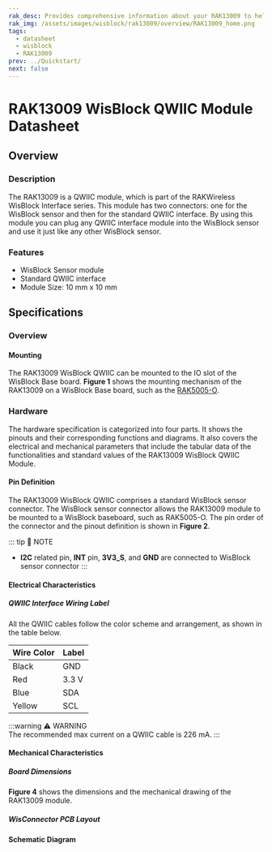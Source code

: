 ```yaml
---
rak_desc: Provides comprehensive information about your RAK13009 to help you use it. This information includes technical specifications, characteristics, and requirements, and it also discusses the device components.
rak_img: /assets/images/wisblock/rak13009/overview/RAK13009_home.png
tags:
  - datasheet
  - wisblock
  - RAK13009
prev: ../Quickstart/
next: false
---
```


# RAK13009 WisBlock QWIIC Module Datasheet

## Overview

### Description

The RAK13009 is a QWIIC module, which is part of the RAKWireless WisBlock Interface series. This module has two connectors: one for the WisBlock sensor and then for the standard QWIIC interface. By using this module you can plug any QWIIC interface module into the WisBlock sensor and use it just like any other WisBlock sensor.


### Features

 - WisBlock Sensor module
 - Standard QWIIC interface
 - Module Size: 10&nbsp;mm x 10&nbsp;mm

## Specifications

### Overview 

#### Mounting

The RAK13009 WisBlock QWIIC can be mounted to the IO slot of the WisBlock Base board. **Figure 1** shows the mounting mechanism of the RAK13009 on a WisBlock Base board, such as the [RAK5005-O](https://store.rakwireless.com/products/rak5005-o-base-board).

<rk-img
  src="/assets/images/wisblock/rak13009/datasheet/mounting.png"
  width="60%"
  caption="RAK13009 WisBlock QWIIC mounting"
/>


### Hardware

The hardware specification is categorized into four parts. It shows the pinouts and their corresponding functions and diagrams. It also covers the electrical and mechanical parameters that include the tabular data of the functionalities and standard values of the RAK13009 WisBlock QWIIC Module.

#### Pin Definition

The RAK13009 WisBlock QWIIC comprises a standard WisBlock sensor connector. The WisBlock sensor connector allows the RAK13009 module to be mounted to a WisBlock baseboard, such as RAK5005-O. The pin order of the connector and the pinout definition is shown in **Figure 2**.

::: tip 📝 NOTE
- **I2C** related pin, **INT** pin, **3V3_S**, and **GND** are connected to WisBlock sensor connector
:::

 <rk-img
  src="/assets/images/wisblock/rak13009/datasheet/rak13009_pinout.svg"
  width="60%"
  caption="RAK13009 WisBlock QWIIC pinout"
/>

#### Electrical Characteristics

##### QWIIC Interface Wiring Label

<rk-img
  src="/assets/images/wisblock/rak13009/datasheet/qwicc-cable.png"
  width="70%"
  caption="QWIIC cable"
/>

All the QWIIC cables follow the color scheme and arrangement, as shown in the table below.

| Wire Color | Label      |
| ---------- | ---------- |
| Black      | GND        |
| Red        | 3.3&nbsp;V |
| Blue       | SDA        |
| Yellow     | SCL        |

:::warning ⚠️ WARNING    
The recommended max current on a QWIIC cable is 226&nbsp;mA. 
:::
 
#### Mechanical Characteristics

##### Board Dimensions

**Figure 4** shows the dimensions and the mechanical drawing of the RAK13009 module.

 <rk-img
  src="/assets/images/wisblock/rak13009/datasheet/mechanical_drawing.png"
  width="60%"
  caption="RAK13009 dimensions"
/>

<rk-img
  src="/assets/images/wisblock/rak13009/datasheet/qwiic_interface.png"
  width="60%"
  caption="QWIIC interface dimensions (in mm)"
/>


##### WisConnector PCB Layout

<rk-img
  src="/assets/images/wisblock/rak13009/datasheet/pcb_footprint.png"
  width="100%"
  caption="WisConnector PCB footprint and recommendations"
/>


#### Schematic Diagram

<rk-img
  src="/assets/images/wisblock/rak13009/datasheet/schematic.png"
  width="100%"
  caption="RAK13009 schematic diagram"
/>





